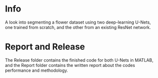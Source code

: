 # Info

A look into segmenting a flower dataset using two deep-learning U-Nets, one trained from scratch, and the other from an existing ResNet network.

# Report and Release

The Release folder contains the finished code for both U-Nets in MATLAB, and the Report folder contains the written report about the codes performance and methodology.
